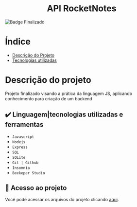 <h1 align="center">API RocketNotes </h1>

![Badge Finalizado](http://img.shields.io/static/v1?label=STATUS&message=%Finalizado&color=GREEN&style=for-the-badge)

# Índice 

* [Descrição do Projeto](#descrição-do-projeto)
* [Tecnologias utilizadas](#tecnologias-utilizadas)


# Descrição do projeto
Projeto finalizado visando a prática da linguagem JS, aplicando conhecimento para criação de um backend


## ✔️ Linguagem|tecnologias utilizadas e ferramentas

- ``Javascript``
- ``Nodejs``
- ``Express``
- ``SQL``
- ``SQLite``
- ``Git | Github``
- ``Insomnia``
- ``Beekeper Studio``


## 📁 Acesso ao projeto
Você pode acessar os arquivos do projeto clicando [aqui](https://github.com/ayrtoncsilva/API-Notes/tree/main/src).
